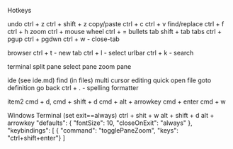 Hotkeys

undo
    ctrl + z
    ctrl + shift + z
copy/paste
    ctrl + c
    ctrl + v
find/replace
    ctrl + f
    ctrl + h
zoom
    ctrl + mouse wheel
    ctrl + =
bullets
    tab
    shift + tab
tabs
    ctrl + pgup
    ctrl + pgdwn
    ctrl + w - close-tab

browser
    ctrl + t - new tab
    ctrl + l - select urlbar
    ctrl + k - search

terminal
    split pane
    select pane
    zoom pane

ide (see ide.md)
    find (in files)
    multi cursor editing
    quick open file
    goto definition
    go back
    ctrl + . - spelling 
    formatter


item2
cmd + d, cmd + shift + d
cmd + alt + arrowkey
cmd + enter
cmd + w

Windows Terminal
(set exit==always)
ctrl + shit + w
alt + shift + d
alt + arrowkey
        "defaults":
        {
            "fontSize": 10,
            "closeOnExit": "always"
        },
    "keybindings":
    [
        { "command": "togglePaneZoom", "keys": "ctrl+shift+enter"}
    ]
